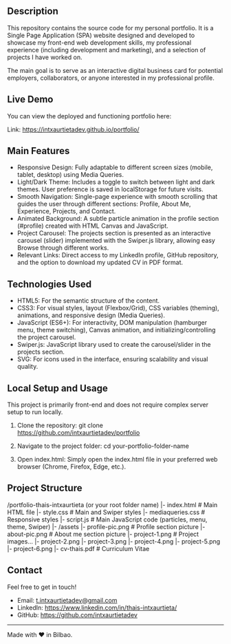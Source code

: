 ## Description

This repository contains the source code for my personal portfolio. It
is a Single Page Application (SPA) website designed and developed to
showcase my front-end web development skills, my professional experience
(including development and marketing), and a selection of projects I
have worked on.

The main goal is to serve as an interactive digital business card for
potential employers, collaborators, or anyone interested in my
professional profile.

## Live Demo

You can view the deployed and functioning portfolio here:

Link: https://intxaurtietadev.github.io/portfolio/

## Main Features

- Responsive Design: Fully adaptable to different screen sizes (mobile,
  tablet, desktop) using Media Queries.
- Light/Dark Theme: Includes a toggle to switch between light and dark
  themes. User preference is saved in localStorage for future visits.
- Smooth Navigation: Single-page experience with smooth scrolling that
  guides the user through different sections: Profile, About Me,
  Experience, Projects, and Contact.
- Animated Background: A subtle particle animation in the profile
  section (#profile) created with HTML Canvas and JavaScript.
- Project Carousel: The projects section is presented as an interactive
  carousel (slider) implemented with the Swiper.js library, allowing
  easy Browse through different works.
- Relevant Links: Direct access to my LinkedIn profile, GitHub
  repository, and the option to download my updated CV in PDF format.

## Technologies Used

- HTML5: For the semantic structure of the content.
- CSS3: For visual styles, layout (Flexbox/Grid), CSS variables
  (theming), animations, and responsive design (Media Queries).
- JavaScript (ES6+): For interactivity, DOM manipulation (hamburger
  menu, theme switching), Canvas animation, and initializing/controlling
  the project carousel.
- Swiper.js: JavaScript library used to create the carousel/slider in
  the projects section.
- SVG: For icons used in the interface, ensuring scalability and visual
  quality.

## Local Setup and Usage

This project is primarily front-end and does not require complex server
setup to run locally.

1.  Clone the repository: git clone
    https://github.com/intxaurtietadev/portfolio

2.  Navigate to the project folder: cd your-portfolio-folder-name

3.  Open index.html: Simply open the index.html file in your preferred
    web browser (Chrome, Firefox, Edge, etc.).

## Project Structure
/portfolio-thais-intxaurtieta (or your root folder name)
  |- index.html          # Main HTML file
  |- style.css           # Main and Swiper styles
  |- mediaqueries.css    # Responsive styles
  |- script.js           # Main JavaScript code (particles, menu, theme, Swiper)
  |- /assets
      |- profile-pic.png     # Profile section picture
      |- about-pic.png       # About me section picture
      |- project-1.png       # Project images...
      |- project-2.png
      |- project-3.png
      |- project-4.png
      |- project-5.png
      |- project-6.png
      |- cv-thais.pdf      # Curriculum Vitae

## Contact

Feel free to get in touch!

- Email: t.intxaurtietadev@gmail.com
- LinkedIn: https://www.linkedin.com/in/thais-intxaurtieta/
- GitHub: https://github.com/intxaurtietadev

------------------------------------------------------------------------

Made with ❤️ in Bilbao.
